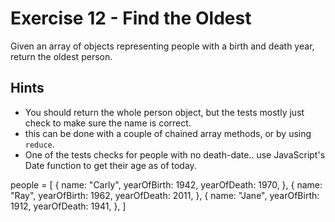 # Exercise 12 - Find the Oldest
 
Given an array of objects representing people with a birth and death year, return the oldest person.

## Hints
- You should return the whole person object, but the tests mostly just check to make sure the name is correct.
- this can be done with a couple of chained array methods, or by using `reduce`.
- One of the tests checks for people with no death-date.. use JavaScript's Date function to get their age as of today.

people = [
      {
        name: "Carly",
        yearOfBirth: 1942,
        yearOfDeath: 1970,
      },
      {
        name: "Ray",
        yearOfBirth: 1962,
        yearOfDeath: 2011,
      },
      {
        name: "Jane",
        yearOfBirth: 1912,
        yearOfDeath: 1941,
      },
    ]